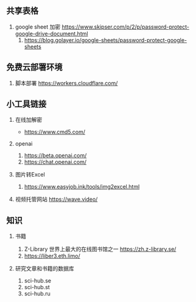 ## 共享表格
1. google sheet 加密 https://www.skipser.com/p/2/p/password-protect-google-drive-document.html
   1. https://blog.golayer.io/google-sheets/password-protect-google-sheets

## 免费云部署环境
1. 脚本部署 https://workers.cloudflare.com/


## 小工具链接
1. 在线加解密
    - https://www.cmd5.com/


2. openai
   1. https://beta.openai.com/
   2. https://chat.openai.com/

3. 图片转Excel
    1. https://www.easyjob.ink/tools/img2excel.html

4. 视频托管网站 https://wave.video/

## 知识
1. 书籍
    1. Z-Library 世界上最大的在线图书馆之一 https://zh.z-library.se/
    2. https://liber3.eth.limo/

2. 研究文章和书籍的数据库
    1. sci-hub.se
    2. sci-hub.st
    3. sci-hub.ru
